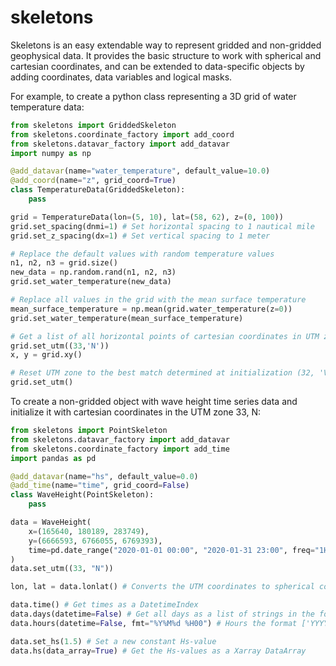 # skeletons

Skeletons is an easy extendable way to represent gridded and non-gridded geophysical data. It provides the basic structure to work with spherical and cartesian coordinates, and can be extended to data-specific objects by adding coordinates, data variables and logical masks.

For example, to create a python class representing a 3D grid of water temperature data:
```python
from skeletons import GriddedSkeleton
from skeletons.coordinate_factory import add_coord
from skeletons.datavar_factory import add_datavar
import numpy as np

@add_datavar(name="water_temperature", default_value=10.0)
@add_coord(name="z", grid_coord=True)
class TemperatureData(GriddedSkeleton):
    pass

grid = TemperatureData(lon=(5, 10), lat=(58, 62), z=(0, 100))
grid.set_spacing(dnmi=1) # Set horizontal spacing to 1 nautical mile
grid.set_z_spacing(dx=1) # Set vertical spacing to 1 meter

# Replace the default values with random temperature values
n1, n2, n3 = grid.size()
new_data = np.random.rand(n1, n2, n3)
grid.set_water_temperature(new_data)

# Replace all values in the grid with the mean surface temperature
mean_surface_temperature = np.mean(grid.water_temperature(z=0))
grid.set_water_temperature(mean_surface_temperature)

# Get a list of all horizontal points of cartesian coordinates in UTM zone 33 N
grid.set_utm((33,'N'))
x, y = grid.xy()

# Reset UTM zone to the best match determined at initialization (32, 'V')
grid.set_utm()
```

To create a non-gridded object with wave height time series data and initialize it with cartesian coordinates in the UTM zone 33, N:

```python
from skeletons import PointSkeleton
from skeletons.datavar_factory import add_datavar
from skeletons.coordinate_factory import add_time
import pandas as pd

@add_datavar(name="hs", default_value=0.0)
@add_time(name="time", grid_coord=False)
class WaveHeight(PointSkeleton):
    pass

data = WaveHeight(
    x=(165640, 180189, 283749),
    y=(6666593, 6766055, 6769393),
    time=pd.date_range("2020-01-01 00:00", "2020-01-31 23:00", freq="1H"),
)
data.set_utm((33, "N"))

lon, lat = data.lonlat() # Converts the UTM coordinates to spherical coordinates

data.time() # Get times as a DatetimeIndex
data.days(datetime=False) # Get all days as a list of strings in the format ['YYYY-MM-dd', ...]
data.hours(datetime=False, fmt="%Y%M%d %H00") # Hours the format ['YYYYMMdd HH00', ...]

data.set_hs(1.5) # Set a new constant Hs-value
data.hs(data_array=True) # Get the Hs-values as a Xarray DataArray
```
